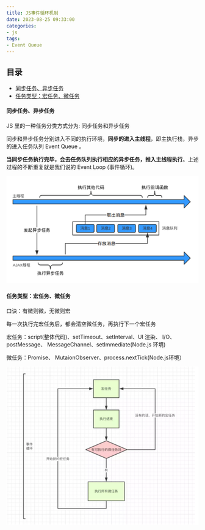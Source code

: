```yaml
---
title: JS事件循环机制
date: 2023-08-25 09:33:00
categories:
- js
tags:
- Event Queue
---
```


## 目录

-   [同步任务、异步任务](#同步任务异步任务)
-   [任务类型：宏任务、微任务](#任务类型宏任务微任务)

#### 同步任务、异步任务

JS 里的一种任务分类方式分为: 同步任务和异步任务

同步和异步任务分别进入不同的执行环境，**同步的进入主线程**，即主执行栈，异步的进入任务队列 Event Queue 。

**当同步任务执行完毕，会去任务队列执行相应的异步任务，推入主线程执行**。上述过程的不断重复就是我们说的 Event Loop (事件循环)。

![](/img/image_lkYCeF8KVJ.png)

#### 任务类型：宏任务、微任务

口诀：有微则微，无微则宏

每一次执行完宏任务后，都会清空微任务，再执行下一个宏任务

宏任务：script(整体代码)、setTimeout、setInterval、UI 渲染、 I/O、postMessage、 MessageChannel、setImmediate(Node.js 环境)

微任务：Promise、 MutaionObserver、process.nextTick(Node.js环境）

![](/img/image_gF4Ud4p1GT.png)
